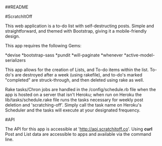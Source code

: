 ##README

#ScratchItOff

This web application is a to-do list with self-destructing posts. Simple and straightforward, and themed with Bootstrap, giving it a mobile-friendly design. 

This app requires the following Gems:

*devise
*bootstrap-sass
*pundit
*will-paginate
*whenever
*active-model-serializers


This app allows for the creation of Lists, and To-do items within the list. To-do's are destroyed after a week (using rakefile), and to-do's marked "completed" are struck-through, and then deleted using rake as well. 

Rake tasks/Chron jobs are handled in the /config/schedule.rb file when the app is hosted on a server that isn't Heroku; when run on Heroku the lib/tasks/schedule.rake file runs the tasks necessary for weekly post deletion and 'scratching-off'. Simply call the task name on Heroku's Scheduler and the tasks will execute at your designated frequency.

#API

The API for this app is accessible at 'http://api.scratchitoff.co'. Using __curl__ Post and List data are accessible to apps and available via the command line. 




